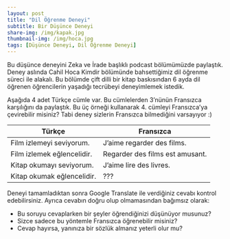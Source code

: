 ```yaml
---
layout: post
title: "Dil Öğrenme Deneyi"
subtitle: Bir Düşünce Deneyi
share-img: /img/kapak.jpg
thumbnail-img: /img/hoca.jpg
tags: [Düşünce Deneyi, Dil Öğrenme Deneyi]
---
```


Bu düşünce deneyini Zeka ve İrade başlıklı podcast bölümümüzde paylaştık. Deney aslında Cahil Hoca Kimdir bölümünde bahsettiğimiz dil öğrenme süreci ile alakalı. Bu bölümde çift dilli bir kitap baskısından 6 ayda dil öğrenen öğrencilerin yaşadığı tecrübeyi deneyimlemek istedik.

Aşağıda 4 adet Türkçe cümle var. Bu cümlelerden 3’nünün Fransızca karşılığını da paylaştık. Bu üç örneği kullanarak 4. cümleyi Fransızca’ya çevirebilir misiniz? Tabi deney sizlerin Fransızca bilmediğini varsayıyor :)

| Türkçe |Fransızca|
|----------------------------|--------------------------------- |
| Film izlemeyi seviyorum.	 | J’aime regarder des films.       |
| Film izlemek eğlencelidir. |	Regarder des films est amusant. |
| Kitap okumayı seviyorum.   |	J’aime lire des livres.         |
| Kitap okumak eğlencelidir. |???                           |

Deneyi tamamladıktan sonra Google Translate ile verdiğiniz cevabı kontrol edebilirsiniz. Ayrıca cevabın doğru olup olmamasından bağımsız olarak:

- Bu soruyu cevaplarken bir şeyler öğrendiğinizi düşünüyor musunuz?
- Sizce sadece bu yöntemle Fransızca öğrenebilir misiniz?
- Cevap hayırsa, yanınıza bir sözlük almanız yeterli olur mu?